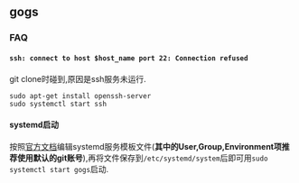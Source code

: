 ## gogs

### FAQ

#### `ssh: connect to host $host_name port 22: Connection refused`

git clone时碰到,原因是ssh服务未运行.

    sudo apt-get install openssh-server
    sudo systemctl start ssh

#### systemd启动

按照[官方文档](http://gogs.io/docs/intro/faqs.html)编辑systemd服务模板文件(**其中的User,Group,Environment项推荐使用默认的git账号**),再将文件保存到`/etc/systemd/system`后即可用`sudo systemctl start gogs`启动.